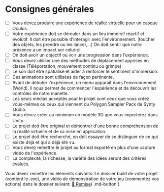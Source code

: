 # Consignes générales
- [ ] Vous devez produire une expérience de réalité virtuelle pour un casque Oculus.
- [ ] Votre expérience doit se dérouler dans un lieu immersif réactif et évolutif. Il doit être possible d'interagir avec l'environnement. (toucher des objets, les prendre ou les lancer,...) On doit sentir que notre présence a un impact sur celui-ci.
- [ ] On doit avoir un objectif ou voir une progression dans l'expérience.
- [ ] Vous devez utiliser une des méthodes de déplacement apprises en classe (Téléportation, mouvement continu ou grimpe)
- [ ] Le son doit être spatialisé et aider à renforcer le sentiment d'immersion.
- [ ] Des animations sont utilisées de façon pertinente.
- [ ] Avant de débuter l'expérience, un menu apparaît dans l'environnement (World). Il nous permet de commencer l'expérience et de découvrir les contrôles de notre manette.
- [ ] Les seuls médias acceptés pour le projet sont ceux que vous créez vous-mêmes ou ceux qui viennent du Polygon Sampler Pack de Synty studio.
- [ ] Vous devez créer au minimum un modèle 3D que vous importerez dans Unity.
- [ ] Le projet doit être original et démontrer d'une bonne compréhension de la réalité virtuelle et de sa mise en application.
- [ ] Le projet doit être recherché, on doit essayer de se distinguer de ce qui existe déjà et qui a déjà été vu.
- [ ] Vous devez remettre le projet au format exporté en plus d'une capture vidéo de l'expérience.
- [ ] La complexité, la richesse, la variété des idées seront des critères évalués. 

Vous devez remettre les éléments suivants: Le dossier build de votre projet (contient le .exe), une vidéo de démonstration de votre jeu (commentez vos actions) dans le dossier suivant:
[📁 Remise](https://cmontmorency365-my.sharepoint.com/:f:/g/personal/lora_boisvert_cmontmorency_qc_ca/EuyNWLjHvnxPqPRiz6w8G08BhltAFOQm4P7kHai5QuqqAA?e=LywYZ3){ .md-button }   

